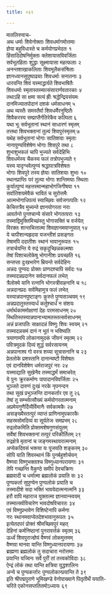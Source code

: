 ```yaml
---
title: ०६९

---
```

मातलिरुवाच-  
अथ धर्माः शिवेनोक्ताः शिवधर्मागमोत्तमाः  
ज्ञेया बहुविधास्ते च कर्मयोगप्रभेदतः १  
हिंसादिदोषनिर्मुक्ताः क्लेशायासविवर्जिताः  
सर्वभूतहिताः शुद्धाः सूक्ष्मायासा महत्फलाः २  
अनन्तशाखाकलिताः शिवमूलैकसंश्रिताः  
ज्ञानध्यानसुपुष्पाढ्याः शिवधर्माः सनातनाः ३  
धारयन्ति शिवं यस्माद्धार्यते शिवभाषितैः  
शिवधर्माः स्मृतास्तस्मात्संसारार्णवतारकाः ४  
तथाऽहि सा क्षमा सत्यं ह्रीः श्रद्धेन्द्रियसंयमः  
दानमिज्यातपोदानं दशकं धर्मसाधनम् ५  
अथ व्यस्तैः समस्तैर्वा शिवधर्मैरनुष्ठितैः  
शिवैकरस्य सम्प्राप्तैर्गतिरेकैव कल्पिता ६  
यथा भूः सर्वभूतानां स्थानं साधारणं स्मृतम्  
तत्तथा शिवभक्तानां तुल्यं शिवपुरंस्मृतम् ७  
यथेह सर्वभूतानां भोगाः सातिशयाः स्मृताः  
नानापुण्यविशेषेण भोगाः शिवपुरे तथा ८  
शुभाशुभफलं चापि भुज्यते सर्वदेहिभिः  
शिवधर्मस्य चैकस्य फलं तत्रोपभुज्यते ९  
यस्य यादृग्भवेत्पुण्यं श्रद्धापात्रविशेषतः  
भोगाः शिवपुरे तस्य ज्ञेयाः सातिशयाः शुभाः १०  
स्थानप्राप्तिः परं तुल्या भोगाः शान्तिमयाः स्थिताः  
कुर्यात्पुण्यं महत्तस्मान्महाभोगजिगीषया ११  
सर्वातिशयमेवैकं भावितं च सुरोत्तमैः  
आत्मभोगाधिपत्यं स्याच्छिवः सर्वजगत्पतिः १२  
केचित्तत्रैव मुच्यन्ते ज्ञानयोगरता नराः  
आवर्तन्ते पुनश्चान्ये संसारे भोगतत्पराः १३  
तस्माद्विमुक्तिमिच्छंस्तु भोगासक्तिं च वर्जयेत्  
विरक्तः शान्तचित्तात्मा शिवज्ञानमवाप्नुयात् १४  
ये चापीशान्यहृदया यजन्तीशं प्रसङ्गतः  
तेषामपि ददातीशः स्थानं भावानुरूपतः १५  
तत्रार्चयन्ति ये रुद्रं सकृदुच्छिन्नकल्मषाः  
तेषां पिशाचलोकेषु भोगानीशः प्रयच्छति १६  
सन्तप्ता दुःखभारेण म्रियन्ते सर्वदेहिनः  
अन्नदः पुण्यदः प्रोक्तः प्राणदश्चापि सर्वदः १७  
तस्मादन्नप्रदानेन सर्वदानफलं लभेत्  
त्रैलोक्ये यानि रत्नानि भोगस्त्रीवाहनानि च १८  
अन्नदानप्रदः सर्वमिहामुत्र फलं लभेत्  
यस्यान्नपानपुष्टाङ्गः कुरुते पुण्यसञ्चयम् १९  
अन्नप्रदातुस्तस्यार्धं कर्तुश्चार्धं न संशयः  
धर्मार्थकाममोक्षाणां देहः परमसाधनम् २०  
स्थितिस्तस्यान्नपानाभ्यामतस्तत्सर्वसाधनम्  
अन्नं प्रजापतिः साक्षादन्नं विष्णुः शिवः स्वयम् २१  
तस्मादन्नसमं दानं न भूतं न भविष्यति  
त्रयाणामपि लोकानामुदकं जीवनं स्मृतम् २२  
पवित्रमुदकं दिव्यं शुद्धं सर्वरसायनम्  
अन्नपानाश्व गो वस्त्र शय्या सूत्रासनानि च २३  
प्रेतलोके प्रशस्तानि दानान्यष्टौ विशेषतः  
एवं दानविशेषेण धर्मराजपुरं नरः २४  
यस्माद्याति सुखेनैव तस्माद्धर्मं समाचरेत्  
ये पुनः क्रूरकर्माणः पापादानविवर्जिताः २५  
भुञ्जते दारुणं दुःखं नरके नृपनन्दन  
तथा सुखं प्रभुञ्जन्ति दानकर्तार एव तु २६  
तेषां तु सम्भवेत्सौख्यं कर्मयोगरतात्मनाम्  
अप्रमेयगुणैर्दिव्यैर्विमानैः सर्वकामकैः २७  
असङ्ख्यैस्तत्पुरं व्याप्तं प्राणिनामुपकारकैः  
सहस्रसोमदिव्यं वा सूर्यतेजः समप्रभम् २८  
रुद्रलोकमिति प्रोक्तमशेषगुणसंयुतम्  
सर्वेषां शिवभक्तानां तत्पुरं परिकीर्तितम् २९  
रुद्रक्षेत्रे मृतानां च जङ्गमस्थावरात्मनाम्  
अप्येकदिवसं भक्त्या यः पूजयति शङ्करम् ३०  
सोपि याति शिवस्थानं किं पुनर्बहुशोर्चयन्  
वैष्णवा विष्णुभक्ताश्च विष्णुध्यानपरायणाः ३१  
तेपि गच्छन्ति वैकुण्ठे समीपं देवचक्रिणः  
ब्रह्मवादी च धर्मात्मा ब्रह्मलोकं प्रयाति सः ३२  
पुण्यकर्ता सुपुण्येन पुण्यलोकं प्रयाति च  
तस्मादीशे सदा भक्तिं भावयेदात्मनात्मनि ३३  
हरौ वापि महाराज युक्तात्मा ज्ञानवान्स्वयम्  
तस्मात्सर्वविचारेण भावदोषविचारतः ३४  
एवं विष्णुप्रभावेण विशिष्टेनापि कर्मणा  
नरः स्थानमवाप्येतदेशभावानुरूपतः ३५  
इत्येतदपरं प्रोक्तं श्रीमच्छिवपुरं महत्  
देहिनां कर्मनिष्ठानां पुनरावर्त्तकं स्मृतम् ३६  
ऊर्ध्वं शिवपुराज्ज्ञेयं वैष्णवं लोकमुत्तमम्  
वैष्णवा मानवा यान्ति विष्णुध्यानपरायणाः ३७  
ब्राह्मणा ब्रह्मलोकं तु सदाचारा नरोत्तमाः  
प्रयान्ति यज्विनः सर्वे पुरीं तां तत्त्वकोविदाः ३८  
ऐन्द्रं लोकं तथा यान्ति क्षत्रिया युद्धशालिनः  
अन्ये च पुण्यकर्त्तारः पुण्यलोकान्प्रयान्ति ते ३९  
 इति श्रीपद्मपुराणे भूमिखण्डे वेनोपाख्याने पितृतीर्थे ययाति-  
चरिते एकोनसप्ततितमोऽध्यायः ६९